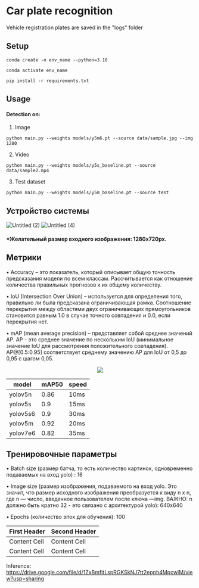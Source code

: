 # Car plate recognition

Vehicle registration plates are saved in the "logs" folder

## Setup
```Linux Kernel Module
conda create -n env_name --python=3.10

conda activate env_name

pip install -r requirements.txt
``` 
## Usage
#### Detection on:
1. Image
```Linux Kernel Module
python main.py --weights models/y5m6.pt --source data/sample.jpg --img 1280
``` 
2. Video
```Linux Kernel Module
python main.py --weights models/y5s_baseline.pt --source data/sample2.mp4
```
3. Test dataset
```Linux Kernel Module
python main.py --weights models/y5m_baseline.pt --source test
```
## Устройство системы
![Untitled (2)](https://user-images.githubusercontent.com/110126453/197808757-283a6c0e-d609-41a4-8fbf-b948cb434525.jpg)
![Untitled (4)](https://user-images.githubusercontent.com/110126453/197826538-2fa5d2fc-59a8-4e2b-8309-f3728c3e011f.jpg)

#### *Желательный размер входного изображения: 1280x720px.

## Метрики
•	Accuracy – это показатель, который описывает общую точность предсказания модели по всем классам. Рассчитывается как отношение количества правильных прогнозов к их общему количеству.

•	IoU (Intersection Over Union) – используется для определения того, правильно ли была предсказана ограничивающая рамка. Соотношение перекрытия между областями двух ограничивающих прямоугольников становится равным 1.0 в случае точного совпадения и 0.0, если перекрытия нет.

•	mAP (mean average precision) – представляет собой среднее значений AP. 
AP - это среднее значение по нескольким IoU (минимальное значение IoU для рассмотрения положительного совпадения). AP@[0.5:0.95] соответствует среднему значению AP для IoU от 0,5 до 0,95 с шагом 0,05. <br/>
<p align="center">
  <img src="https://user-images.githubusercontent.com/51293938/197833647-219bad18-dca4-4486-b711-189354bb688f.png">
</p>

| model  | mAP50 | speed |
| ------------- | ------------- | ------------- |
| yolov5n  | 0.86  | 10ms  |
| yolov5s  | 0.9  | 15ms  |
| yolov5s6  | 0.9  | 30ms  |
| yolov5m  | 0.92  | 20ms  |
| yolov7e6  | 0.82  | 35ms  |

## Тренировочные параметры
• Batch size (размер батча, то есть количество картинок, одновременно подаваемых на вход yolo) : 16

• Image size (размер изображения, подаваемого на вход yolo. Это значит, что размер исходного изображения преобразуется к виду n x n, где n — число, введенное пользователем после ключа —img. ВАЖНО: n должно быть кратно 32 - это связано с архитектурой yolo): 640x640

• Epochs (количество эпох для обучения): 100

| First Header  | Second Header |
| ------------- | ------------- |
| Content Cell  | Content Cell  |
| Content Cell  | Content Cell  |

Inference: https://drive.google.com/file/d/1ZxBmfltLspRGKSkNJ7tt2epph4MpcwiM/view?usp=sharing
